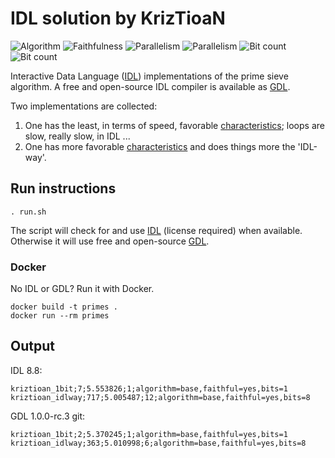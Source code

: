 # IDL solution by KrizTioaN

![Algorithm](https://img.shields.io/badge/Algorithm-base-green)
![Faithfulness](https://img.shields.io/badge/Faithful-yes-green)
![Parallelism](https://img.shields.io/badge/Parallel-no-green)
![Parallelism](https://img.shields.io/badge/Parallel-yes-green)
![Bit count](https://img.shields.io/badge/Bits-1-green)
![Bit count](https://img.shields.io/badge/Bits-8-green)

Interactive Data Language ([IDL](https://www.l3harrisgeospatial.com/Software-Technology/IDL)) implementations of the prime sieve algorithm. A free and open-source IDL compiler is available as [GDL](https://gnudatalanguage.github.io/index.html).

Two implementations are collected:

1. One has the least, in terms of speed, favorable [characteristics](https://github.com/PlummersSoftwareLLC/Primes/blob/drag-race/CONTRIBUTING.md#characteristics); loops are slow, really slow, in IDL ...
2. One has more favorable [characteristics](https://github.com/PlummersSoftwareLLC/Primes/blob/drag-race/CONTRIBUTING.md#characteristics) and does things more the 'IDL-way'.

## Run instructions

```shell
. run.sh
```

The script will check for and use [IDL](https://www.l3harrisgeospatial.com/Software-Technology/IDL) (license required) when available. Otherwise it will use free and open-source [GDL](https://gnudatalanguage.github.io/index.html).

### Docker

No IDL or GDL? Run it with Docker.

```shell
docker build -t primes .
docker run --rm primes
```

## Output

IDL 8.8:

```shell
kriztioan_1bit;7;5.553826;1;algorithm=base,faithful=yes,bits=1
kriztioan_idlway;717;5.005487;12;algorithm=base,faithful=yes,bits=8
```

GDL 1.0.0-rc.3 git:

```shell
kriztioan_1bit;2;5.370245;1;algorithm=base,faithful=yes,bits=1
kriztioan_idlway;363;5.010998;6;algorithm=base,faithful=yes,bits=8
```
